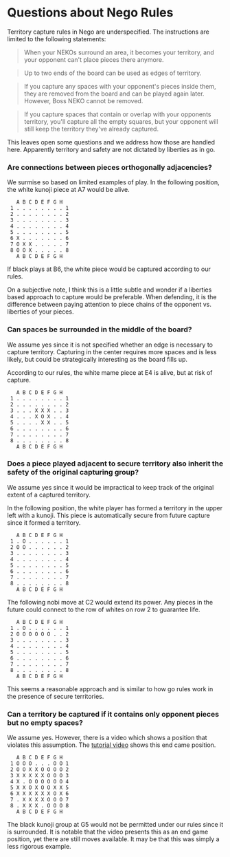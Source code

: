 # Questions about Nego Rules

Territory capture rules in Nego are underspecified. The instructions are limited to the following statements:

> When your NEKOs surround an area, it becomes your territory, and your opponent can't place pieces there anymore.

> Up to two ends of the board can be used as edges of territory.

> If you capture any spaces with your opponent's pieces inside them, they are removed from the board and can be played again later. However, Boss NEKO cannot be removed.

> If you capture spaces that contain or overlap with your opponents territory, you'll capture all the empty squares, but your opponent will still keep the territory they've already captured.

This leaves open some questions and we address how those are handled here.
Apparently territory and safety are not dictated by liberties as in go.

### Are connections between pieces orthogonally adjacencies?

We surmise so based on limited examples of play. In the following position,
the white kunoji piece at A7 would be alive.


````
   A B C D E F G H
 1 . . . . . . . . 1
 2 . . . . . . . . 2
 3 . . . . . . . . 3
 4 . . . . . . . . 4
 5 . . . . . . . . 5
 6 X . . . . . . . 6
 7 O X X . . . . . 7
 8 O O X . . . . . 8
   A B C D E F G H
````

If black plays at B6, the white piece would be captured according to our
rules.

On a subjective note, I think this is a little subtle and wonder if a
liberties based approach to capture would be preferable. When defending, it is
the difference between paying attention to piece chains of the opponent vs.
liberties of your pieces.

### Can spaces be surrounded in the middle of the board?

We assume yes since it is not specified whether an edge is necessary to
capture territory. Capturing in the center requires more spaces and is
less likely, but could be strategically interesting as the board fills up.

According to our rules, the white mame piece at E4 is alive, but at risk of
capture.

````
   A B C D E F G H
 1 . . . . . . . . 1
 2 . . . . . . . . 2
 3 . . . X X X . . 3
 4 . . . X O X . . 4
 5 . . . . X X . . 5
 6 . . . . . . . . 6
 7 . . . . . . . . 7
 8 . . . . . . . . 8
   A B C D E F G H
````


### Does a piece played adjacent to secure territory also inherit the safety of the original capturing group?

We assume yes since it would be impractical to keep track of the original
extent of a captured territory.

In the following position, the white player has formed a territory in the
upper left with a kunoji. This piece is automatically secure from future
capture since it formed a territory.

````
   A B C D E F G H
 1 . O . . . . . . 1
 2 O O . . . . . . 2
 3 . . . . . . . . 3
 4 . . . . . . . . 4
 5 . . . . . . . . 5
 6 . . . . . . . . 6
 7 . . . . . . . . 7
 8 . . . . . . . . 8
   A B C D E F G H
````

The following nobi move at C2 would extend its power. Any pieces in the future
could connect to the row of whites on row 2 to guarantee life.

````
   A B C D E F G H
 1 . O . . . . . . 1
 2 O O O O O O . . 2
 3 . . . . . . . . 3
 4 . . . . . . . . 4
 5 . . . . . . . . 5
 6 . . . . . . . . 6
 7 . . . . . . . . 7
 8 . . . . . . . . 8
   A B C D E F G H
````

This seems a reasonable approach and is similar to how go rules work in the
presence of secure territories.

### Can a territory be captured if it contains only opponent pieces but no empty spaces?

We assume yes. However, there is a video which shows a position that violates this assumption. The
[tutorial video](https://www.youtube.com/watch?v=I8lCrK9Mjtk&t=43s) shows this end came position.

````
   A B C D E F G H
 1 O O O . . . O O 1
 2 O O X X O O O O 2
 3 X X X X X O O O 3
 4 X . O O O O O O 4
 5 X X O X O O X X 5
 6 X X X X X X O X 6
 7 . X X X X O O O 7
 8 . X X X . O O O 8
   A B C D E F G H
````

The black kunoji group at G5 would not be permitted under our rules since it is surrounded. It
is notable that the video presents this as an end game position, yet there are still moves
available. It may be that this was simply a less rigorous example.
